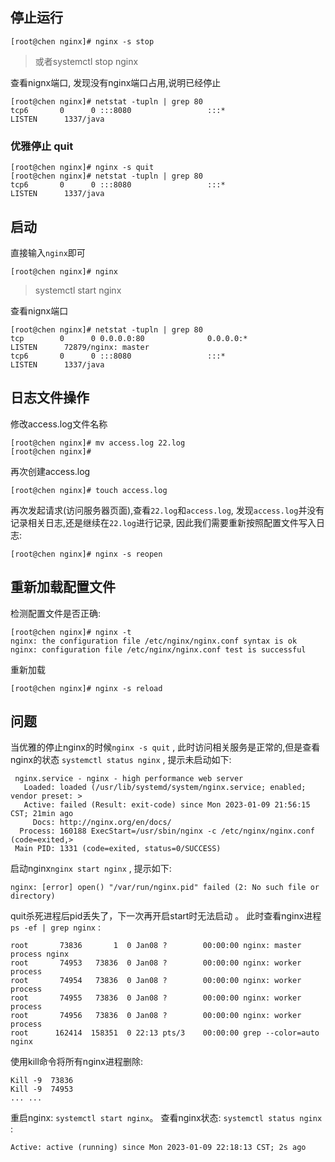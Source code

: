 <!--
 * @Author: thunderchen
 * @Date: 2023-01-08 23:10:11
 * @LastEditTime: 2023-01-10 20:26:01
 * @email: 853524319@qq.com
 * @description: nginx常用指令 / 配置说明
-->
## 停止运行
```shell
[root@chen nginx]# nginx -s stop  
```
> 或者systemctl stop nginx

查看nignx端口, 发现没有nginx端口占用,说明已经停止
```shell
[root@chen nginx]# netstat -tupln | grep 80
tcp6       0      0 :::8080                 :::*                    LISTEN      1337/java 
```

### 优雅停止 quit

```shell
[root@chen nginx]# nginx -s quit
[root@chen nginx]# netstat -tupln | grep 80
tcp6       0      0 :::8080                 :::*                    LISTEN      1337/java   
```

## 启动
直接输入`nginx`即可
```shell
[root@chen nginx]# nginx
```
> systemctl start nginx
> 
查看nignx端口
```shell
[root@chen nginx]# netstat -tupln | grep 80
tcp        0      0 0.0.0.0:80              0.0.0.0:*               LISTEN      72879/nginx: master 
tcp6       0      0 :::8080                 :::*                    LISTEN      1337/java    
```
## 日志文件操作

修改access.log文件名称
```shell
[root@chen nginx]# mv access.log 22.log
[root@chen nginx]# 
```
再次创建access.log
```shell
[root@chen nginx]# touch access.log
```
再次发起请求(访问服务器页面),查看`22.log`和`access.log`,
发现`access.log`并没有记录相关日志,还是继续在`22.log`进行记录,
因此我们需要重新按照配置文件写入日志:
```shell
[root@chen nginx]# nginx -s reopen
```

## 重新加载配置文件

检测配置文件是否正确: 
```shell
[root@chen nginx]# nginx -t
nginx: the configuration file /etc/nginx/nginx.conf syntax is ok
nginx: configuration file /etc/nginx/nginx.conf test is successful
```

重新加载
```shell
[root@chen nginx]# nginx -s reload
```
## 问题
当优雅的停止nginx的时候`nginx -s quit` , 此时访问相关服务是正常的,但是查看nginx的状态 `systemctl status nginx` , 提示未启动如下:
```
 nginx.service - nginx - high performance web server
   Loaded: loaded (/usr/lib/systemd/system/nginx.service; enabled; vendor preset: >
   Active: failed (Result: exit-code) since Mon 2023-01-09 21:56:15 CST; 21min ago
     Docs: http://nginx.org/en/docs/
  Process: 160188 ExecStart=/usr/sbin/nginx -c /etc/nginx/nginx.conf (code=exited,>
 Main PID: 1331 (code=exited, status=0/SUCCESS)
 ```
 启动nginx`nginx start nginx` , 提示如下: 
```
nginx: [error] open() "/var/run/nginx.pid" failed (2: No such file or directory)
```
quit杀死进程后pid丢失了，下一次再开启start时无法启动 。
此时查看nginx进程`ps -ef | grep nginx` :
```
root       73836       1  0 Jan08 ?        00:00:00 nginx: master process nginx
root       74953   73836  0 Jan08 ?        00:00:00 nginx: worker process
root       74954   73836  0 Jan08 ?        00:00:00 nginx: worker process
root       74955   73836  0 Jan08 ?        00:00:00 nginx: worker process
root       74956   73836  0 Jan08 ?        00:00:00 nginx: worker process
root      162414  158351  0 22:13 pts/3    00:00:00 grep --color=auto nginx
```
使用kill命令将所有nginx进程删除:
```
Kill -9  73836
Kill -9  74953
... ...
```
重启nginx: `systemctl start nginx`。
查看nginx状态: `systemctl status nginx` :
```
Active: active (running) since Mon 2023-01-09 22:18:13 CST; 2s ago
```